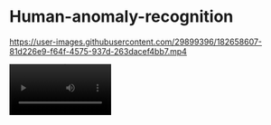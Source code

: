 # Human-anomaly-recognition

https://user-images.githubusercontent.com/29899396/182658607-81d226e9-f64f-4575-937d-263dacef4bb7.mp4

<video src=https://user-images.githubusercontent.com/29899396/182658607-81d226e9-f64f-4575-937d-263dacef4bb7.mp4 width=180/>
